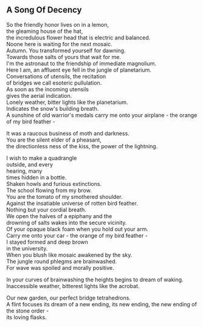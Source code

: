 A Song Of Decency
-----------------
So the friendly honor lives on in a lemon,  
the gleaming house of the hat,  
the incredulous flower head that is electric and balanced.  
Noone here is waiting for the next mosaic.  
Autumn. You transformed yourself for dawning.  
Towards those salts of yours that wait for me.  
I'm the astronaut to the friendship of immediate magnolium.  
Here I am, an affluent eye fell in the jungle of planetarium.  
Conversations of utensils, the recitation  
of bridges we call esoteric pullulation.  
As soon as the incoming utensils  
gives the aerial indication.  
Lonely weather, bitter lights like the planetarium.  
Indicates the snow's building breath.  
A sunshine of old warrior's medals carry me onto your airplane - the orange of my bird feather -  
  
It was a raucous business of moth and darkness.  
You are the silent elder of a pheasant,  
the directionless ness of the kiss, the power of the lightning.  
  
I wish to make a quadrangle  
outside, and every  
hearing, many  
times hidden in a bottle.  
Shaken howls and furious extinctions.  
The school flowing from my brow.  
You are the tomato of my smothered shoulder.  
Against the insatiable universe of rotten bird feather.  
Nothing but your cordial breath.  
We open the halves of a epiphany and the  
drowning of salts wakes into the secure vicinity.  
Of your opaque black foam when you hold out your arm.  
Carry me onto your car - the orange of my bird feather -  
I stayed formed and deep brown  
in the university.  
When you blush like mosaic awakened by the sky.  
The jungle round phlegms are brainwashed.  
For wave was spoiled and morally positive.  
  
In your curves of brainwashing the heights begins to dream of waking.  
Inaccessible weather, bitterest lights like the acrobat.  
  
Our new garden, our perfect bridge tetrahedrons.  
A flint focuses its dream of a new ending, its new ending, the new ending of the stone order -  
its loving flasks.  
